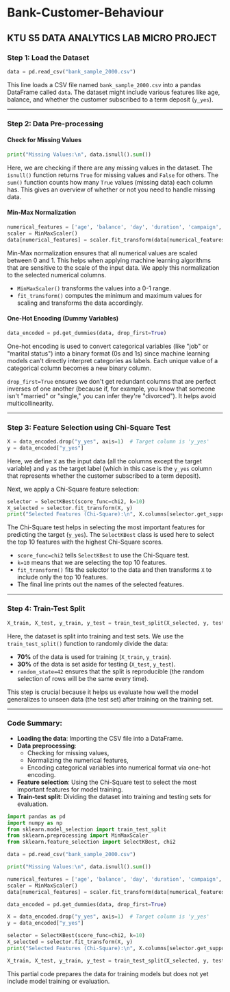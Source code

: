 # Bank-Customer-Behaviour
## KTU S5 DATA ANALYTICS LAB MICRO PROJECT


### Step 1: Load the Dataset
```python
data = pd.read_csv("bank_sample_2000.csv")
```
This line loads a CSV file named `bank_sample_2000.csv` into a pandas DataFrame called `data`. The dataset might include various features like age, balance, and whether the customer subscribed to a term deposit (`y_yes`).

---

### Step 2: Data Pre-processing

#### Check for Missing Values
```python
print("Missing Values:\n", data.isnull().sum())
```
Here, we are checking if there are any missing values in the dataset. The `isnull()` function returns `True` for missing values and `False` for others. The `sum()` function counts how many `True` values (missing data) each column has. This gives an overview of whether or not you need to handle missing data.

#### Min-Max Normalization
```python
numerical_features = ['age', 'balance', 'day', 'duration', 'campaign', 'pdays', 'previous']
scaler = MinMaxScaler()
data[numerical_features] = scaler.fit_transform(data[numerical_features])
```
Min-Max normalization ensures that all numerical values are scaled between 0 and 1. This helps when applying machine learning algorithms that are sensitive to the scale of the input data. We apply this normalization to the selected numerical columns. 
- `MinMaxScaler()` transforms the values into a 0-1 range.
- `fit_transform()` computes the minimum and maximum values for scaling and transforms the data accordingly.

#### One-Hot Encoding (Dummy Variables)
```python
data_encoded = pd.get_dummies(data, drop_first=True)
```
One-hot encoding is used to convert categorical variables (like "job" or "marital status") into a binary format (0s and 1s) since machine learning models can't directly interpret categories as labels. Each unique value of a categorical column becomes a new binary column.

`drop_first=True` ensures we don't get redundant columns that are perfect inverses of one another (because if, for example, you know that someone isn't "married" or "single," you can infer they're "divorced"). It helps avoid multicollinearity.

---

### Step 3: Feature Selection using Chi-Square Test
```python
X = data_encoded.drop("y_yes", axis=1)  # Target column is 'y_yes'
y = data_encoded["y_yes"]
```
Here, we define `X` as the input data (all the columns except the target variable) and `y` as the target label (which in this case is the `y_yes` column that represents whether the customer subscribed to a term deposit).

Next, we apply a Chi-Square feature selection:
```python
selector = SelectKBest(score_func=chi2, k=10)
X_selected = selector.fit_transform(X, y)
print("Selected Features (Chi-Square):\n", X.columns[selector.get_support()])
```
The Chi-Square test helps in selecting the most important features for predicting the target (`y_yes`). The `SelectKBest` class is used here to select the top 10 features with the highest Chi-Square scores.

- `score_func=chi2` tells `SelectKBest` to use the Chi-Square test.
- `k=10` means that we are selecting the top 10 features.
- `fit_transform()` fits the selector to the data and then transforms `X` to include only the top 10 features.
- The final line prints out the names of the selected features.

---

### Step 4: Train-Test Split
```python
X_train, X_test, y_train, y_test = train_test_split(X_selected, y, test_size=0.3, random_state=42)
```
Here, the dataset is split into training and test sets. We use the `train_test_split()` function to randomly divide the data:
- **70%** of the data is used for training (`X_train`, `y_train`).
- **30%** of the data is set aside for testing (`X_test`, `y_test`).
- `random_state=42` ensures that the split is reproducible (the random selection of rows will be the same every time).

This step is crucial because it helps us evaluate how well the model generalizes to unseen data (the test set) after training on the training set.

---

### Code Summary:
- **Loading the data**: Importing the CSV file into a DataFrame.
- **Data preprocessing**: 
  - Checking for missing values,
  - Normalizing the numerical features,
  - Encoding categorical variables into numerical format via one-hot encoding.
- **Feature selection**: Using the Chi-Square test to select the most important features for model training.
- **Train-test split**: Dividing the dataset into training and testing sets for evaluation.

```python
import pandas as pd
import numpy as np
from sklearn.model_selection import train_test_split
from sklearn.preprocessing import MinMaxScaler
from sklearn.feature_selection import SelectKBest, chi2

data = pd.read_csv("bank_sample_2000.csv")

print("Missing Values:\n", data.isnull().sum())

numerical_features = ['age', 'balance', 'day', 'duration', 'campaign', 'pdays', 'previous']
scaler = MinMaxScaler()
data[numerical_features] = scaler.fit_transform(data[numerical_features])

data_encoded = pd.get_dummies(data, drop_first=True)

X = data_encoded.drop("y_yes", axis=1)  # Target column is 'y_yes'
y = data_encoded["y_yes"]

selector = SelectKBest(score_func=chi2, k=10)
X_selected = selector.fit_transform(X, y)
print("Selected Features (Chi-Square):\n", X.columns[selector.get_support()])

X_train, X_test, y_train, y_test = train_test_split(X_selected, y, test_size=0.3, random_state=42)
```
This partial code prepares the data for training models but does not yet include model training or evaluation.
